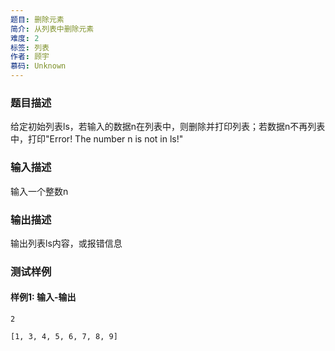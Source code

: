 ```yaml
---
题目: 删除元素
简介: 从列表中删除元素
难度: 2
标签: 列表
作者: 顾宇
慕码: Unknown
---
```


### 题目描述

给定初始列表ls，若输入的数据n在列表中，则删除并打印列表；若数据n不再列表中，打印"Error! The number n is not in ls!"

### 输入描述

输入一个整数n

### 输出描述

输出列表ls内容，或报错信息

### 测试样例

#### 样例1: 输入-输出

```
2
```

```
[1, 3, 4, 5, 6, 7, 8, 9]
```

